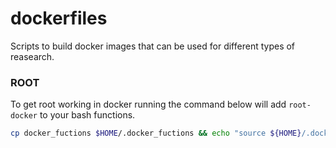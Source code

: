 # dockerfiles

Scripts to build docker images that can be used for different types of reasearch.


### ROOT
To get root working in docker running the command below will add `root-docker` to your bash functions.

```bash
cp docker_fuctions $HOME/.docker_fuctions && echo "source ${HOME}/.docker_fuctions" >> $HOME/.bashrc
```
